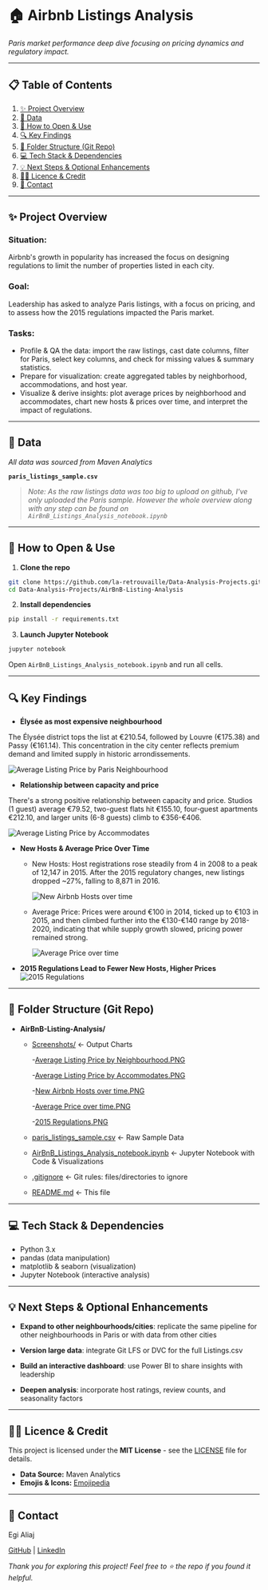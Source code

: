 # 🏠 Airbnb Listings Analysis

*Paris market performance deep dive focusing on pricing dynamics and regulatory impact.*

---

## 📋 Table of Contents

1. [✨ Project Overview](#-project-overview)  
2. [📂 Data](#-data)  
3. [🚀 How to Open & Use](#-how-to-open--use)  
4. [🔍 Key Findings](#-key-findings)  
5. [📁 Folder Structure (Git Repo)](#-folder-structure-git-repo)
6. [💻 Tech Stack & Dependencies](#-tech-stack--dependencies)
7. [💡 Next Steps & Optional Enhancements](#-next-steps--optional-enhancements)  
8. [👩‍💻 Licence & Credit](#-licence--credit)
9. [📧 Contact](#-contact)

---

## ✨ Project Overview

### Situation:

Airbnb's growth in popularity has increased the focus on designing regulations to limit the number of properties listed in each city. 

### Goal: 

Leadership has asked to analyze Paris listings, with a focus on pricing, and to assess how the 2015 regulations impacted the Paris market.

### Tasks:

- Profile & QA the data: import the raw listings, cast date columns, filter for Paris, select key columns, and check for missing values & summary statistics.
- Prepare for visualization: create aggregated tables by neighborhood, accommodations, and host year.
- Visualize & derive insights: plot average prices by neighborhood and accommodates, chart new hosts & prices over time, and interpret the impact of regulations.
  
---

## 📂 Data

*All data was sourced from Maven Analytics*

**`paris_listings_sample.csv`**  

> *Note: As the raw listings data was too big to upload on github, I've only uploaded the Paris sample. However the whole overview along with any step can be found on `AirBnB_Listings_Analysis_notebook.ipynb`*

---

## 🚀 How to Open & Use

1. **Clone the repo**
 ```bash
git clone https://github.com/la-retrouvaille/Data-Analysis-Projects.git
cd Data-Analysis-Projects/AirBnB-Listing-Analysis
``` 

2. **Install dependencies**
```bash
pip install -r requirements.txt
``` 

3. **Launch Jupyter Notebook**
```bash
jupyter notebook
```

Open `AirBnB_Listings_Analysis_notebook.ipynb` and run all cells.

---

## 🔍 Key Findings

- **Élysée as most expensive neighbourhood**  

The Élysée district tops the list at €210.54, followed by Louvre (€175.38) and Passy (€161.14). This concentration in the city center reflects premium demand and limited supply in historic arrondissements.

![Average Listing Price by Paris Neighbourhood](https://github.com/la-retrouvaille/Data-Analysis-Projects/blob/main/AirBnB-Listing-Analysis/Screenshots/Average%20Listing%20Price%20by%20Neighbourhood.PNG)

- **Relationship between capacity and price**
  
There's a strong positive relationship between capacity and price. Studios (1 guest) average €79.52, two-guest flats hit €155.10, four‑guest apartments €212.10, and larger units (6-8 guests) climb to €356-€406.

![Average Listing Price by Accommodates](https://github.com/la-retrouvaille/Data-Analysis-Projects/blob/main/AirBnB-Listing-Analysis/Screenshots/Average%20Listing%20Price%20by%20Accommodates.PNG)
    
- **New Hosts & Average Price Over Time**

  - New Hosts: Host registrations rose steadily from 4 in 2008 to a peak of 12,147 in 2015. After the 2015 regulatory changes, new listings dropped ~27%, falling to 8,871 in 2016.

    ![New Airbnb Hosts over time](https://github.com/la-retrouvaille/Data-Analysis-Projects/blob/main/AirBnB-Listing-Analysis/Screenshots/New%20Airbnb%20Hosts%20over%20time.PNG)
  
  - Average Price: Prices were around €100 in 2014, ticked up to €103 in 2015, and then climbed further into the €130-€140 range by 2018-2020, indicating that while supply growth slowed, pricing power remained strong.

     ![Average Price over time](https://github.com/la-retrouvaille/Data-Analysis-Projects/blob/main/AirBnB-Listing-Analysis/Screenshots/Average%20Price%20over%20time.PNG)

    
- **2015 Regulations Lead to Fewer New Hosts, Higher Prices**
  ![2015 Regulations](https://github.com/la-retrouvaille/Data-Analysis-Projects/blob/main/AirBnB-Listing-Analysis/Screenshots/2015%20Regulations.PNG)

---

## 📁 Folder Structure (Git Repo)

- **AirBnB-Listing-Analysis/**

   - [Screenshots/](https://github.com/la-retrouvaille/Data-Analysis-Projects/tree/main/AirBnB-Listing-Analysis/Screenshots) <- Output Charts

     -[Average Listing Price by Neighbourhood.PNG](https://github.com/la-retrouvaille/Data-Analysis-Projects/blob/main/AirBnB-Listing-Analysis/Screenshots/Average%20Listing%20Price%20by%20Neighbourhood.PNG)

     -[Average Listing Price by Accommodates.PNG](https://github.com/la-retrouvaille/Data-Analysis-Projects/blob/main/AirBnB-Listing-Analysis/Screenshots/Average%20Listing%20Price%20by%20Accommodates.PNG)

     -[New Airbnb Hosts over time.PNG](https://github.com/la-retrouvaille/Data-Analysis-Projects/blob/main/AirBnB-Listing-Analysis/Screenshots/New%20Airbnb%20Hosts%20over%20time.PNG)

     -[Average Price over time.PNG](https://github.com/la-retrouvaille/Data-Analysis-Projects/blob/main/AirBnB-Listing-Analysis/Screenshots/Average%20Price%20over%20time.PNG)

     -[2015 Regulations.PNG](https://github.com/la-retrouvaille/Data-Analysis-Projects/blob/main/AirBnB-Listing-Analysis/Screenshots/2015%20Regulations.PNG)

  - [paris_listings_sample.csv](https://github.com/la-retrouvaille/Data-Analysis-Projects/blob/main/AirBnB-Listing-Analysis/paris_listings_sample.csv) <- Raw Sample Data

  - [AirBnB_Listings_Analysis_notebook.ipynb](https://github.com/la-retrouvaille/Data-Analysis-Projects/blob/main/AirBnB-Listing-Analysis/AirBnB_Listings_Analysis_notebook.ipynb) <- Jupyter Notebook with Code & Visualizations

  - [.gitignore](https://github.com/la-retrouvaille/Data-Analysis-Projects/blob/main/AirBnB-Listing-Analysis/.gitignore) <- Git rules: files/directories to ignore

  - [README.md](https://github.com/la-retrouvaille/Data-Analysis-Projects/blob/main/AirBnB-Listing-Analysis/README.md) <- This file  

---

## 💻 Tech Stack & Dependencies

- Python 3.x
- pandas (data manipulation)
- matplotlib & seaborn (visualization)
- Jupyter Notebook (interactive analysis)

---

## 💡 Next Steps & Optional Enhancements
 
- **Expand to other neighbourhoods/cities**: replicate the same pipeline for other neighbourhoods in Paris or with data from other cities
  
- **Version large data**: integrate Git LFS or DVC for the full Listings.csv
  
- **Build an interactive dashboard**: use Power BI to share insights with leadership
  
- **Deepen analysis**: incorporate host ratings, review counts, and seasonality factors

---

## 👩‍💻 Licence & Credit

This project is licensed under the **MIT License** - see the [LICENSE](https://github.com/la-retrouvaille/Data-Analysis-Projects/blob/main/LICENSE) file for details.

- **Data Source:** Maven Analytics
- **Emojis & Icons:** [Emojipedia](https://emojipedia.org/)

---

## 📧 Contact

Egi Aliaj

[GitHub](https://github.com/la-retrouvaille) | [LinkedIn](https://www.linkedin.com/in/egialiaj/)

*Thank you for exploring this project! Feel free to ⭐ the repo if you found it helpful.*  
